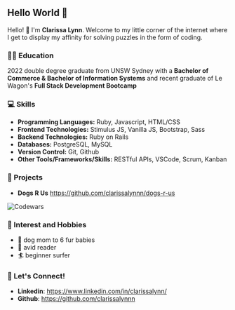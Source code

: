 ## Hello World 👋 

<!--
**clarissalynnn/clarissalynnn** is a ✨ _special_ ✨ repository because its `README.md` (this file) appears on your GitHub profile.


- 🔭 I’m currently working on ...
- 🌱 I’m currently learning ...
- 👯 I’m looking to collaborate on ...
- 🤔 I’m looking for help with ...
- 💬 Ask me about ...
- 📫 How to reach me: ...
- 😄 Pronouns: ...
- ⚡ Fun fact: ...
-->

Hello! 👋 I'm **Clarissa Lynn**. Welcome to my little corner of the internet where I get to display my affinity for solving puzzles in the form of coding.

### 👩‍🎓 Education
2022 double degree graduate from UNSW Sydney with a **Bachelor of Commerce & Bachelor of Information Systems** and recent graduate of Le Wagon's **Full Stack Development Bootcamp**

### 💻 Skills 
- **Programming Languages:** Ruby, Javascript, HTML/CSS
- **Frontend Technologies:** Stimulus JS, Vanilla JS, Bootstrap, Sass
- **Backend Technologies:** Ruby on Rails
- **Databases:** PostgreSQL, MySQL
- **Version Control:** Git, Github
- **Other Tools/Frameworks/Skills:** RESTful APIs, VSCode, Scrum, Kanban

### 📝 Projects 
- **Dogs R Us** https://github.com/clarissalynnn/dogs-r-us

![Codewars](https://github.r2v.ch/codewars?user=sleepycity&stroke=%23028090)

### 🥰 Interest and Hobbies 
- 🐶 dog mom to 6 fur babies
- 📖 avid reader
- 🏄 beginner surfer

### 🤝 Let's Connect! 
- **Linkedin**: https://www.linkedin.com/in/clarissalynn/
- **Github**: https://github.com/clarissalynnn



